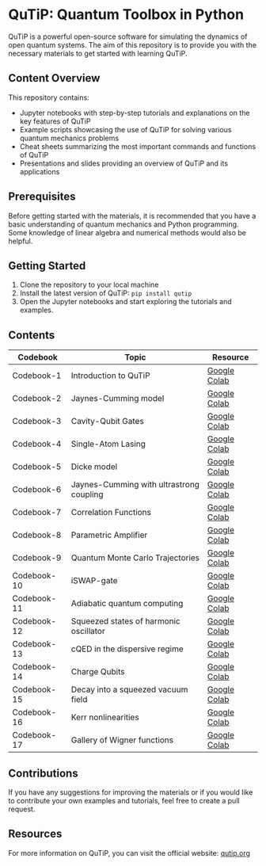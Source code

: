 # QuTiP: Quantum Toolbox in Python

QuTiP is a powerful open-source software for simulating the dynamics of open quantum systems. The aim of this repository is to provide you with the necessary materials to get started with learning QuTiP. 

## Content Overview

This repository contains:
- Jupyter notebooks with step-by-step tutorials and explanations on the key features of QuTiP
- Example scripts showcasing the use of QuTiP for solving various quantum mechanics problems
- Cheat sheets summarizing the most important commands and functions of QuTiP
- Presentations and slides providing an overview of QuTiP and its applications

## Prerequisites

Before getting started with the materials, it is recommended that you have a basic understanding of quantum mechanics and Python programming. Some knowledge of linear algebra and numerical methods would also be helpful.

## Getting Started

1. Clone the repository to your local machine
2. Install the latest version of QuTiP: `pip install qutip`
3. Open the Jupyter notebooks and start exploring the tutorials and examples.


## Contents

| Codebook | Topic | Resource |
| --- | --- | --- |
| Codebook-1 | Introduction to QuTiP | [Google Colab](https://github.com/MonitSharma/Quantum-Codebooks/blob/main/QuTiP%20Codebooks/Quantum%20Mechanics%20with%20QuTiP/QuTiP_Codebook_1.ipynb) |
| Codebook-2 | Jaynes-Cumming model | [Google Colab](https://github.com/MonitSharma/Quantum-Codebooks/blob/main/QuTiP%20Codebooks/Quantum%20Mechanics%20with%20QuTiP/QuTiP_Codebook_2.ipynb) |
| Codebook-3 | Cavity-Qubit Gates | [Google Colab](https://github.com/MonitSharma/Quantum-Codebooks/blob/main/QuTiP%20Codebooks/Quantum%20Mechanics%20with%20QuTiP/QuTiP_Codebook_3.ipynb) |
| Codebook-4 | Single-Atom Lasing | [Google Colab](https://github.com/MonitSharma/Quantum-Codebooks/blob/main/QuTiP%20Codebooks/Quantum%20Mechanics%20with%20QuTiP/QuTiP_Codebook_4.ipynb) |
| Codebook-5 | Dicke model |  [Google Colab](https://github.com/MonitSharma/Quantum-Codebooks/blob/main/QuTiP%20Codebooks/Quantum%20Mechanics%20with%20QuTiP/QuTiP_Codebook_5.ipynb) |
| Codebook-6 | Jaynes-Cumming with ultrastrong coupling |  [Google Colab](https://github.com/MonitSharma/Quantum-Codebooks/blob/main/QuTiP%20Codebooks/Quantum%20Mechanics%20with%20QuTiP/QuTiP_Codebook_6.ipynb) |
| Codebook-7 | Correlation Functions | [Google Colab](https://github.com/MonitSharma/Quantum-Codebooks/blob/main/QuTiP%20Codebooks/Quantum%20Mechanics%20with%20QuTiP/QuTiP_Codebook_7.ipynb) |
| Codebook-8 | Parametric Amplifier |  [Google Colab](https://github.com/MonitSharma/Quantum-Codebooks/blob/main/QuTiP%20Codebooks/Quantum%20Mechanics%20with%20QuTiP/QuTiP_Codebook_8.ipynb)|
| Codebook-9 | Quantum Monte Carlo Trajectories |  [Google Colab](https://github.com/MonitSharma/Quantum-Codebooks/blob/main/QuTiP%20Codebooks/Quantum%20Mechanics%20with%20QuTiP/QuTiP_Codebook_9.ipynb) |
| Codebook-10 | iSWAP-gate |   [Google Colab](https://github.com/MonitSharma/Quantum-Codebooks/blob/main/QuTiP%20Codebooks/Quantum%20Mechanics%20with%20QuTiP/QuTiP_Codebook_10.ipynb)|
| Codebook-11 | Adiabatic quantum computing |  [Google Colab](https://github.com/MonitSharma/Quantum-Codebooks/blob/main/QuTiP%20Codebooks/Quantum%20Mechanics%20with%20QuTiP/QuTiP_Codebook_11.ipynb) |
| Codebook-12 | Squeezed states of harmonic oscillator |   [Google Colab](https://github.com/MonitSharma/Quantum-Codebooks/blob/main/QuTiP%20Codebooks/Quantum%20Mechanics%20with%20QuTiP/QuTiP_Codebook_12.ipynb)|
| Codebook-13 | cQED in the dispersive regime |   [Google Colab](https://github.com/MonitSharma/Quantum-Codebooks/blob/main/QuTiP%20Codebooks/Quantum%20Mechanics%20with%20QuTiP/QuTiP_Codebook_13.ipynb) |
| Codebook-14 | Charge Qubits |  [Google Colab](https://github.com/MonitSharma/Quantum-Codebooks/blob/main/QuTiP%20Codebooks/Quantum%20Mechanics%20with%20QuTiP/QuTiP_Codebook_14.ipynb) |
| Codebook-15 | Decay into a squeezed vacuum field |  [Google Colab](https://github.com/MonitSharma/Quantum-Codebooks/blob/main/QuTiP%20Codebooks/Quantum%20Mechanics%20with%20QuTiP/QuTiP_Codebook_15.ipynb) |
| Codebook-16 | Kerr nonlinearities |  [Google Colab](https://github.com/MonitSharma/Quantum-Codebooks/blob/main/QuTiP%20Codebooks/Quantum%20Mechanics%20with%20QuTiP/QuTiP_Codebook_16.ipynb) |
| Codebook-17 | Gallery of Wigner functions |  [Google Colab](https://github.com/MonitSharma/Quantum-Codebooks/blob/main/QuTiP%20Codebooks/Quantum%20Mechanics%20with%20QuTiP/QuTiP_Codebook_17.ipynb) |


## Contributions

If you have any suggestions for improving the materials or if you would like to contribute your own examples and tutorials, feel free to create a pull request.

## Resources

For more information on QuTiP, you can visit the official website: [qutip.org](https://qutip.org/)
